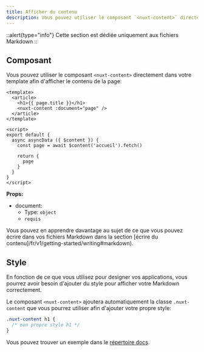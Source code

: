 ```yaml
---
title: Afficher du contenu
description: Vous pouvez utiliser le composant `<nuxt-content>` directement dans vos template afin d'afficher votre Markdown.
---
```


::alert{type="info"}
Cette section est dédiée uniquement aux fichiers Markdown
::

## Composant

Vous pouvez utiliser le composant `<nuxt-content>` directement dans votre template afin d'afficher le contenu de la page:

```vue
<template>
  <article>
    <h1>{{ page.title }}</h1>
    <nuxt-content :document="page" />
  </article>
</template>

<script>
export default {
  async asyncData ({ $content }) {
    const page = await $content('accueil').fetch()

    return {
      page
    }
  }
}
</script>
```

**Props:**

- document:
  - Type: `object`
  - `requis`

Vous pouvez en apprendre davantage au sujet de ce que vous pouvez écrire dans vos fichiers Markdown dans la section [écrire du contenu]/fr/v1/getting-started/writing#markdown).

## Style

En fonction de ce que vous utilisez pour designer vos applications, vous pourrez avoir besoin d'ajouter du style pour afficher votre Markdown correctement.

Le composant `<nuxt-content>` ajoutera automatiquement la classe `.nuxt-content` que vous pourrez utiliser afin d'ajouter votre propre style:

```css
.nuxt-content h1 {
  /* mon propre style h1 */
}
```

Vous pouvez trouver un exemple dans le [répertoire docs](https://github.com/nuxt/content/blob/master/docs/pages/_slug.vue).
